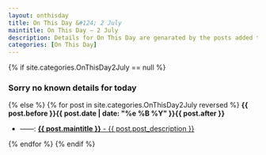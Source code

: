 ```yaml
---
layout: onthisday
title: On This Day &#124; 2 July
maintitle: On This Day — 2 July
description: Details for On This Day are genarated by the posts added to the website so the content is subject to changes/updates over time.
categories: [On This Day]
---
```


{% if site.categories.OnThisDay2July == null %}
<h3>Sorry no known details for today</h3>
{% else %}
{% for post in site.categories.OnThisDay2July reversed %}
<strong>{{ post.before }}{{ post.date | date: "%e %B %Y" }}{{ post.after }}</strong>
<ul>
<li> ——: <a class="{{ post.class }}" href="{{ post.url }}"><strong>{{ post.maintitle }}</strong> - {{ post.post_description }}</a></li>
</ul>
{% endfor %}
{% endif %}

